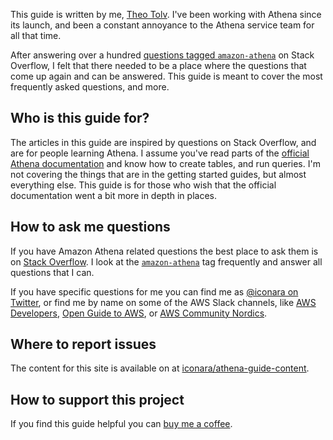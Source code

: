 This guide is written by me, [Theo Tolv](https://iconara.net/). I've been working with Athena since its launch, and been a constant annoyance to the Athena service team for all that time.

After answering over a hundred [questions tagged `amazon-athena`][1] on Stack Overflow, I felt that there needed to be a place where the questions that come up again and can be answered. This guide is meant to cover the most frequently asked questions, and more.

## Who is this guide for?

The articles in this guide are inspired by questions on Stack Overflow, and are for people learning Athena. I assume you've read parts of the [official Athena documentation][2] and know how to create tables, and run queries. I'm not covering the things that are in the getting started guides, but almost everything else. This guide is for those who wish that the official documentation went a bit more in depth in places.

## How to ask me questions

If you have Amazon Athena related questions the best place to ask them is on [Stack Overflow](https://stackoverflow.com). I look at the [`amazon-athena`][1] tag frequently and answer all questions that I can.

If you have specific questions for me you can find me as [@iconara on Twitter](https://twitter.com/iconara), or find me by name on some of the AWS Slack channels, like [AWS Developers](https://awsdevelopers.slack.com), [Open Guide to AWS](https://og-aws.slack.com/), or [AWS Community Nordics](https://aws-community-nordics.slack.com).

## Where to report issues

The content for this site is available on at [iconara/athena-guide-content](http://github.com/iconara/athena-guide-content).

## How to support this project

If you find this guide helpful you can [buy me a coffee](https://buymeacoffee.com/iconara).

  [1]: https://stackoverflow.com/questions/tagged/amazon-athena
  [2]: https://docs.aws.amazon.com/athena/latest/ug/work-with-data.html